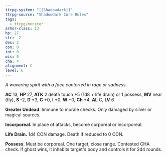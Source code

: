 ```yaml
---
ttrpg-system: "[[Shadowdark]]"
ttrpg-source: "Shadowdark Core Rules"
tags:
  - ttrpg/monster
armor-class: 13
hp: 27
str: -2
dex: 3
con: 0
int: 0
wis: 0
cha: 4
alignment: C
level: 6
---
```


_A wavering spirit with a face contorted in rage or sadness._

**AC** 13, **HP** 27, **ATK** 2 death touch +5 (1d8 + life drain) or 1 possess, **MV** near (fly), **S** -2, **D** +3, **C** +0, **I** +0, **W** +0, **Ch** +4, **AL** C, **LV** 6

**Greater Undead**. Immune to morale checks. Only damaged by silver or magical sources. 

**Incorporeal.** In place of attacks, become corporeal or incorporeal. 

**Life Drain.** 1d4 CON damage. Death if reduced to 0 CON. 

**Possess.** Must be corporeal. One target, close range. Contested CHA check. If ghost wins, it inhabits target's body and controls it for 2d4 rounds.

